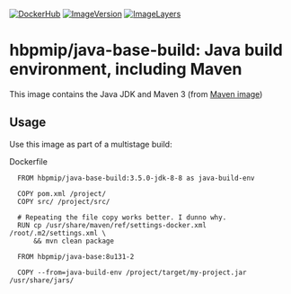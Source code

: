 [![DockerHub](https://img.shields.io/badge/docker-hbpmip%2Fjava--base--build-008bb8.svg)](https://hub.docker.com/r/hbpmip/java-base-build/) [![ImageVersion](https://images.microbadger.com/badges/version/hbpmip/java-base-build.svg)](https://hub.docker.com/r/hbpmip/java-base-build/tags "hbpmip/java-base-build image tags") [![ImageLayers](https://images.microbadger.com/badges/image/hbpmip/java-base-build.svg)](https://microbadger.com/#/images/hbpmip/java-base-build "hbpmip/java-base-build on microbadger")

# hbpmip/java-base-build: Java build environment, including Maven

This image contains the Java JDK and Maven 3 (from [Maven image](https://hub.docker.com/r/_/maven/))

## Usage

Use this image as part of a multistage build:

Dockerfile
```
  FROM hbpmip/java-base-build:3.5.0-jdk-8-8 as java-build-env

  COPY pom.xml /project/
  COPY src/ /project/src/

  # Repeating the file copy works better. I dunno why.
  RUN cp /usr/share/maven/ref/settings-docker.xml /root/.m2/settings.xml \
      && mvn clean package

  FROM hbpmip/java-base:8u131-2

  COPY --from=java-build-env /project/target/my-project.jar /usr/share/jars/

```
